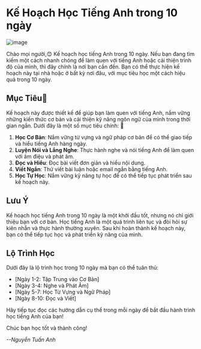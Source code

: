 # Kế Hoạch Học Tiếng Anh trong 10 ngày

![image](https://github.com/Tanh2003/CNPMNC_TH/assets/109021417/f0e07f0d-7b5d-4360-844a-be965b7ec53d)

Chào mọi người,😊
Kế hoạch học tiếng Anh trong 10 ngày. Nếu bạn đang tìm kiếm một cách nhanh chóng để làm quen với tiếng Anh hoặc cải thiện trình độ của mình, thì đây chính là nơi bạn cần đến. Bạn có thể thực hiện kế hoạch này tại nhà hoặc ở bất kỳ nơi đâu, với mục tiêu học một cách hiệu quả trong 10 ngày.

## Mục Tiêu💖

Kế hoạch này được thiết kế để giúp bạn làm quen với tiếng Anh, nắm vững những kiến thức cơ bản và cải thiện kỹ năng ngôn ngữ của mình trong thời gian ngắn. Dưới đây là một số mục tiêu chính:
🍕
1. **Học Cơ Bản**: Nắm vững từ vựng và ngữ pháp cơ bản để có thể giao tiếp và hiểu tiếng Anh hàng ngày.
2. **Luyện Nói và Lắng Nghe**: Thực hành nghe và nói tiếng Anh để làm quen với âm điệu và phát âm.
3. **Đọc và Hiểu**: Đọc bài viết đơn giản và hiểu nội dung.
4. **Viết Ngắn**: Thử viết bài luận hoặc email ngắn bằng tiếng Anh.
5. **Học Tự Học**: Nắm vững kỹ năng tự học để có thể tiếp tục phát triển sau kế hoạch này.

## Lưu Ý

Kế hoạch học tiếng Anh trong 10 ngày là một khởi đầu tốt, nhưng nó chỉ giới thiệu bạn với cơ bản. Học tiếng Anh là một quá trình liên tục và đòi hỏi sự kiên nhẫn và thực hành thường xuyên. Sau khi hoàn thành kế hoạch này, bạn có thể tiếp tục học và phát triển kỹ năng của mình.

## Lộ Trình Học

Dưới đây là lộ trình học trong 10 ngày mà bạn có thể tuân thủ:

- [Ngày 1-2: Tập Trung vào Cơ Bản]
- [Ngày 3-4: Nghe và Phát Âm]
- [Ngày 5-7: Học Từ Vựng và Ngữ Pháp]
- [Ngày 8-10: Đọc và Viết]

Hãy tiếp tục đọc các hướng dẫn cụ thể trong mỗi ngày để bắt đầu hành trình học tiếng Anh của bạn!

Chúc bạn học tốt và thành công!

_--Nguyễn Tuấn Anh_

